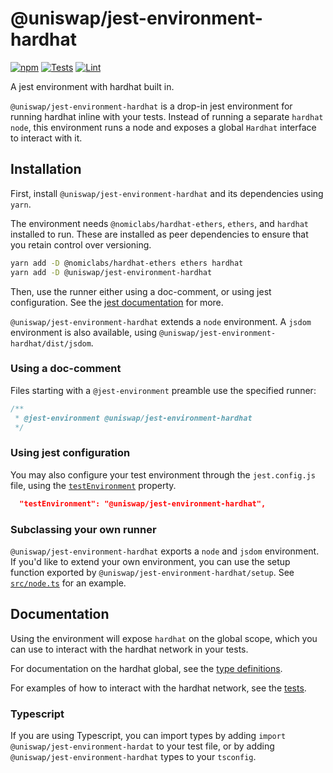 # @uniswap/jest-environment-hardhat

[![npm](https://img.shields.io/npm/v/@uniswap/jest-environment-hardhat)](https://www.npmjs.com/package/@uniswap/jest-environment-hardhat)
[![Tests](https://github.com/Uniswap/jest-environment-hardhat/actions/workflows/test.yaml/badge.svg)](https://github.com/Uniswap/jest-environment-hardhat/actions/workflows/test.yaml)
[![Lint](https://github.com/Uniswap/jest-environment-hardhat/actions/workflows/lint.yml/badge.svg)](https://github.com/Uniswap/jest-environment-hardhat/actions/workflows/lint.yml)

A jest environment with hardhat built in.

`@uniswap/jest-environment-hardhat` is a drop-in jest environment for running hardhat inline with your tests. Instead of running a separate `hardhat node`, this environment runs a node and exposes a global `Hardhat` interface to interact with it.

## Installation

First, install `@uniswap/jest-environment-hardhat` and its dependencies using `yarn`.

The environment needs `@nomiclabs/hardhat-ethers`, `ethers`, and `hardhat` installed to run. These are installed as peer dependencies to ensure that you retain control over versioning.

```sh
yarn add -D @nomiclabs/hardhat-ethers ethers hardhat
yarn add -D @uniswap/jest-environment-hardhat
```

Then, use the runner either using a doc-comment, or using jest configuration. See the [jest documentation](https://jestjs.io/docs/configuration#testenvironment-string) for more.

`@uniswap/jest-environment-hardhat` extends a `node` environment. A `jsdom` environment is also available, using `@uniswap/jest-environment-hardhat/dist/jsdom`.

### Using a doc-comment

Files starting with a `@jest-environment` preamble use the specified runner:

```js
/**
 * @jest-environment @uniswap/jest-environment-hardhat
 */
```

### Using jest configuration

You may also configure your test environment through the `jest.config.js` file, using the [`testEnvironment`](https://jestjs.io/docs/configuration#testenvironment-string) property.

```json
  "testEnvironment": "@uniswap/jest-environment-hardhat",
```

### Subclassing your own runner

`@uniswap/jest-environment-hardhat` exports a `node` and `jsdom` environment. If you'd like to extend your own environment, you can use the setup function exported by `@uniswap/jest-environment-hardhat/setup`. See [`src/node.ts`](./src/node.ts) for an example.


## Documentation

Using the environment will expose `hardhat` on the global scope, which you can use to interact with the hardhat network in your tests.

For documentation on the hardhat global, see the [type definitions](./src/types/hardhat.ts).

For examples of how to interact with the hardhat network, see the [tests](./test/hardhat.test.ts).

### Typescript

If you are using Typescript, you can import types by adding `import @uniswap/jest-environment-hardat` to your test file, or by adding `@uniswap/jest-environment-hardhat` types to your `tsconfig`.

